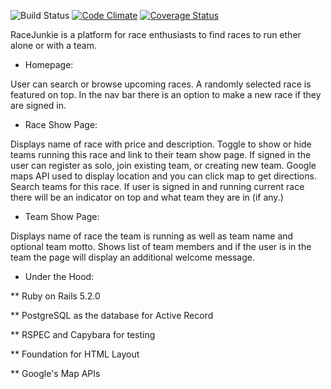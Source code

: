 ![Build Status](https://codeship.com/projects/3ec4b280-2bd2-0136-29b8-0a7f7ac78d5b/status?branch=master)
[![Code Climate](https://codeclimate.com/github/Zeeda17/currerace/badges/gpa.svg)](https://codeclimate.com/github/Zeeda17/currerace)
[![Coverage Status](https://coveralls.io/repos/github/Zeeda17/currerace/badge.svg?branch=master)](https://coveralls.io/github/Zeeda17/currerace?branch=master)

RaceJunkie is a platform for race enthusiasts to find races to run ether alone or with a team.

* Homepage:

User can search or browse upcoming races. A randomly selected race is featured on top. In the nav bar there is an option to make a new race if they are signed in.

* Race Show Page:

Displays name of race with price and description. Toggle to show or hide teams running this race and link to their team show page. If signed in the user can register as solo, join existing team, or creating new team. Google maps API used to display location and you can click map to get directions. Search teams for this race. If user is signed in and running current race there will be an indicator on top and what team they are in (if any.)

* Team Show Page:

Displays name of race the team is running as well as team name and optional team motto. Shows list of team members and if the user is in the team the page will display an additional welcome message.

* Under the Hood:

** Ruby on Rails 5.2.0

** PostgreSQL as the database for Active Record

** RSPEC and Capybara for testing

** Foundation for HTML Layout

** Google's Map APIs
